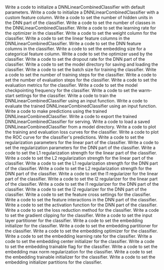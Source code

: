 Write a code to initialize a DNNLinearCombinedClassifier with default parameters.
Write a code to initialize a DNNLinearCombinedClassifier with a custom feature column.
Write a code to set the number of hidden units in the DNN part of the classifier.
Write a code to set the number of classes in the DNNLinearCombinedClassifier.
Write a code to set the learning rate for the optimizer in the classifier.
Write a code to set the weight column for the classifier.
Write a code to set the linear feature columns in the DNNLinearCombinedClassifier.
Write a code to set the DNN feature columns in the classifier.
Write a code to set the embedding size for a categorical feature column.
Write a code to set the optimizer used by the classifier.
Write a code to set the dropout rate for the DNN part of the classifier.
Write a code to set the model directory for saving and loading the classifier.
Write a code to set the batch size for training the classifier.
Write a code to set the number of training steps for the classifier.
Write a code to set the number of evaluation steps for the classifier.
Write a code to set the evaluation metrics for the classifier.
Write a code to set the model checkpointing frequency for the classifier.
Write a code to set the warm-start settings for the classifier.
Write a code to train the DNNLinearCombinedClassifier using an input function.
Write a code to evaluate the trained DNNLinearCombinedClassifier using an input function.
Write a code to make predictions using the trained DNNLinearCombinedClassifier.
Write a code to export the trained DNNLinearCombinedClassifier for serving.
Write a code to load a saved DNNLinearCombinedClassifier from a model directory.
Write a code to plot the training and evaluation loss curves for the classifier.
Write a code to plot the ROC curve for the classifier's predictions.
Write a code to set the regularization parameters for the linear part of the classifier.
Write a code to set the regularization parameters for the DNN part of the classifier.
Write a code to set the L1 regularization strength for the linear part of the classifier.
Write a code to set the L2 regularization strength for the linear part of the classifier.
Write a code to set the L1 regularization strength for the DNN part of the classifier.
Write a code to set the L2 regularization strength for the DNN part of the classifier.
Write a code to set the l1 regularizer for the linear part of the classifier.
Write a code to set the l2 regularizer for the linear part of the classifier.
Write a code to set the l1 regularizer for the DNN part of the classifier.
Write a code to set the l2 regularizer for the DNN part of the classifier.
Write a code to set the feature cross settings for the classifier.
Write a code to set the feature interactions in the DNN part of the classifier.
Write a code to set the activation function for the DNN part of the classifier.
Write a code to set the loss reduction method for the classifier.
Write a code to set the gradient clipping for the classifier.
Write a code to set the input layer partitioner for the classifier.
Write a code to set the embedding initializer for the classifier.
Write a code to set the embedding partitioner for the classifier.
Write a code to set the embedding optimizer for the classifier.
Write a code to set the embedding learning rate for the classifier.
Write a code to set the embedding center initializer for the classifier.
Write a code to set the embedding trainable flag for the classifier.
Write a code to set the embedding max norm regularization for the classifier.
Write a code to set the embedding trainable initializer for the classifier.
Write a code to set the embedding initializer partitions for the classifier.